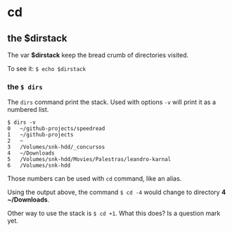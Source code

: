 # cd

## the $dirstack

The var **$dirstack** keep the bread crumb of directories visited.

To see it: `$ echo $dirstack`

### the `$ dirs`

The `dirs` command print the stack.
Used with options `-v` will print it as a numbered list.

```shell
$ dirs -v
0	~/github-projects/speedread
1	~/github-projects
2	~
3	/Volumes/snk-hdd/_concursos
4	~/Downloads
5	/Volumes/snk-hdd/Movies/Palestras/leandro-karnal
6	/Volumes/snk-hdd
```

Those numbers can be used with `cd` command, like an alias.

Using the output above, the command `$ cd -4` would change to directory
**4	~/Downloads**.

Other way to use the stack is `$ cd +1`. What this does? Is a question mark yet.

